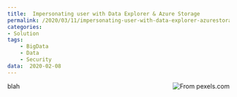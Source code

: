 ```yaml
---
title:  Impersonating user with Data Explorer & Azure Storage
permalink: /2020/03/11/impersonating-user-with-data-explorer-azurestorage
categories:
- Solution
tags:
    - BigData
    - Data
    - Security
data:  2020-02-08
---
```

<img style="float:right;padding-left:20px;" title="From pexels.com" src="/assets/posts/2020/03/11/impersonating-user-with-data-explorer-azurestorage/airplane-blur-close-up-desk-346793.jpg" />

blah